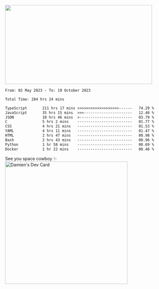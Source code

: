 <img src="https://media.giphy.com/media/11KzOet1ElBDz2/giphy.gif" width="480" height="258" /> 

 <!--START_SECTION:waka-->

```txt
From: 02 May 2023 - To: 19 October 2023

Total Time: 284 hrs 24 mins

TypeScript       211 hrs 17 mins >>>>>>>>>>>>>>>>>>>------   74.29 %
JavaScript       35 hrs 15 mins  >>>----------------------   12.40 %
JSON             10 hrs 46 mins  >------------------------   03.79 %
C                5 hrs 2 mins    -------------------------   01.77 %
CSS              4 hrs 21 mins   -------------------------   01.53 %
YAML             4 hrs 11 mins   -------------------------   01.47 %
HTML             2 hrs 47 mins   -------------------------   00.98 %
Bash             2 hrs 43 mins   -------------------------   00.96 %
Python           1 hr 58 mins    -------------------------   00.69 %
Docker           1 hr 22 mins    -------------------------   00.48 %
```

<!--END_SECTION:waka-->
 
 
 <!--
 <p align="center">
           <img src="https://wakatime.com/share/@b21fb822-1b1e-4a56-b3ac-d647f03795fd/3d8fc332-54a6-4d29-9469-965955d6e018.svg"/>
 </p>
 <p align="center">
  <img src="https://wakatime.com/share/@b21fb822-1b1e-4a56-b3ac-d647f03795fd/5d7b153c-4137-40c1-8270-25e516f9619c.svg"/>
 </p>
 -->
See you space cowboy ✨ 
<a href="https://app.daily.dev/damienCrackito"><img src="https://api.daily.dev/devcards/bdfb4da438e94198b16fb9008a873e8e.png?r=ac3" width="400" alt="Damien's Dev Card"/></a>


 
